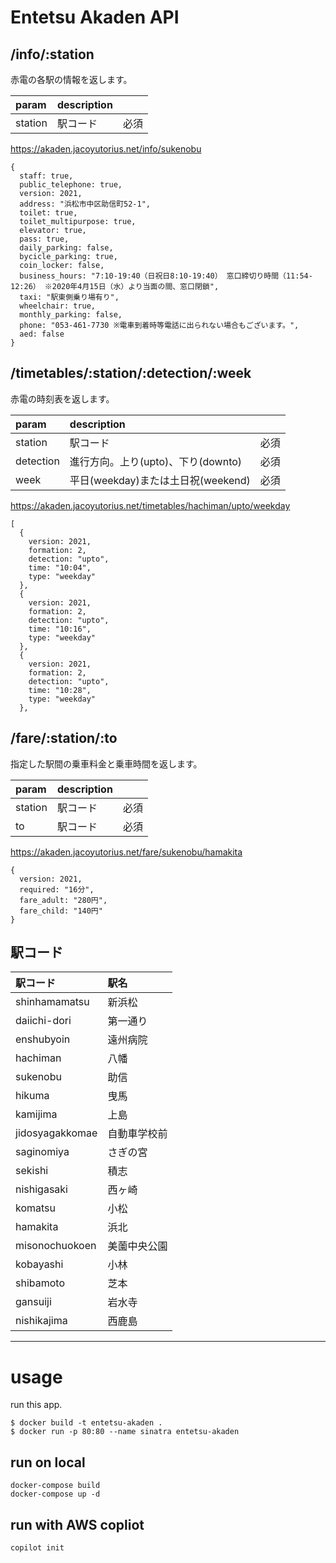 # Entetsu Akaden API

## /info/:station

赤電の各駅の情報を返します。

|param|description||
|:-|:-|:-|
|station|駅コード|必須|

https://akaden.jacoyutorius.net/info/sukenobu
```
{
  staff: true,
  public_telephone: true,
  version: 2021,
  address: "浜松市中区助信町52-1",
  toilet: true,
  toilet_multipurpose: true,
  elevator: true,
  pass: true,
  daily_parking: false,
  bycicle_parking: true,
  coin_locker: false,
  business_hours: "7:10-19:40（日祝日8:10-19:40） 窓口締切り時間（11:54-12:26） ※2020年4月15日（水）より当面の間、窓口閉鎖",
  taxi: "駅東側乗り場有り",
  wheelchair: true,
  monthly_parking: false,
  phone: "053-461-7730 ※電車到着時等電話に出られない場合もございます。",
  aed: false
}
```

## /timetables/:station/:detection/:week

赤電の時刻表を返します。

|param|description||
|:-|:-|:-|
|station|駅コード|必須|
|detection|進行方向。上り(upto)、下り(downto)|必須|
|week|平日(weekday)または土日祝(weekend)|必須|

https://akaden.jacoyutorius.net/timetables/hachiman/upto/weekday
```
[
  {
    version: 2021,
    formation: 2,
    detection: "upto",
    time: "10:04",
    type: "weekday"
  },
  {
    version: 2021,
    formation: 2,
    detection: "upto",
    time: "10:16",
    type: "weekday"
  },
  {
    version: 2021,
    formation: 2,
    detection: "upto",
    time: "10:28",
    type: "weekday"
  },
```

## /fare/:station/:to

指定した駅間の乗車料金と乗車時間を返します。

|param|description||
|:-|:-|:-|
|station|駅コード|必須|
|to|駅コード|必須|

https://akaden.jacoyutorius.net/fare/sukenobu/hamakita

```
{
  version: 2021,
  required: "16分",
  fare_adult: "280円",
  fare_child: "140円"
}
```
## 駅コード

|駅コード|駅名|
|:-|:-|
|shinhamamatsu|新浜松|
|daiichi-dori|第一通り|
|enshubyoin|遠州病院|
|hachiman|八幡|
|sukenobu|助信|
|hikuma|曳馬|
|kamijima|上島|
|jidosyagakkomae|自動車学校前|
|saginomiya|さぎの宮|
|sekishi|積志|
|nishigasaki|西ヶ崎|
|komatsu|小松|
|hamakita|浜北|
|misonochuokoen|美薗中央公園|
|kobayashi|小林|
|shibamoto|芝本|
|gansuiji|岩水寺|
|nishikajima|西鹿島|

---

# usage

run this app.

```
$ docker build -t entetsu-akaden .
$ docker run -p 80:80 --name sinatra entetsu-akaden
```

## run on local

```
docker-compose build
docker-compose up -d
```

## run with AWS copliot

```
copilot init
```